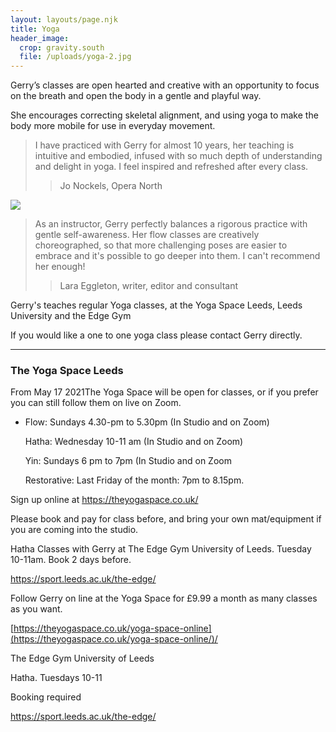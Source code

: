 ```yaml
---
layout: layouts/page.njk
title: Yoga
header_image:
  crop: gravity.south
  file: /uploads/yoga-2.jpg
---
```

Gerry’s classes are open hearted and creative with an opportunity to focus on the breath and open the body in a gentle and playful way.

She encourages correcting skeletal alignment, and using yoga to make the body more mobile for use in everyday movement.

> I have practiced with Gerry for almost 10 years, her teaching is intuitive and embodied, infused with so much depth of understanding and delight in yoga. I feel inspired and refreshed after every class.
>
> > Jo Nockels, Opera North

![](/uploads/yoga-3.jpg)

> As an instructor, Gerry perfectly balances a rigorous practice with gentle self-awareness. Her flow classes are creatively choreographed, so that more challenging poses are easier to embrace and it's possible to go deeper into them. I can't recommend her enough!
>
> > Lara Eggleton, writer, editor and consultant

Gerry's teaches regular Yoga classes, at the Yoga Space Leeds, Leeds University and the Edge Gym

If you would like a one to one yoga class please contact Gerry directly.

- - -

### The Yoga Space Leeds

From May 17 2021The Yoga Space will be open for classes, or if you prefer you can still follow them on live on Zoom.

* Flow: Sundays  4.30-pm to 5.30pm (In Studio and on Zoom)

  Hatha: Wednesday 10-11 am (In Studio and on Zoom) 

  Yin:  Sundays 6 pm to 7pm (In Studio and on Zoom

  Restorative:  Last Friday of the month: 7pm to 8.15pm. 

Sign up online at  <https://theyogaspace.co.uk/>

Please book and pay for class before, and bring your own mat/equipment if you are coming into the studio.

Hatha Classes with Gerry at The Edge Gym University of Leeds. Tuesday 10-11am. Book 2 days before.

<https://sport.leeds.ac.uk/the-edge/>

Follow Gerry on line at the Yoga Space for £9.99 a month as many classes as you want.

[https://theyogaspace.co.uk/yoga-space-online](https://theyogaspace.co.uk/yoga-space-online/)/

The Edge Gym University of Leeds

Hatha. Tuesdays 10-11

Booking required

<https://sport.leeds.ac.uk/the-edge/>